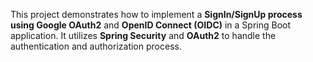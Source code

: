 This project demonstrates how to implement a **SignIn/SignUp process using Google OAuth2** and **OpenID Connect (OIDC)** in a Spring Boot application. 
It utilizes **Spring Security** and **OAuth2** to handle the authentication and authorization process.
